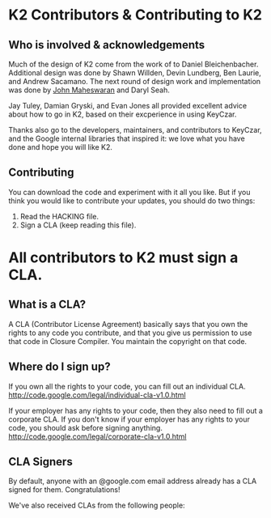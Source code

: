 # K2 Contributors & Contributing to K2

## Who is involved & acknowledgements
Much of the design of K2 come from the work of to Daniel Bleichenbacher.
Additional design was done by Shawn Willden, Devin Lundberg, Ben Laurie,
and Andrew Sacamano. The next round of design work and implementation was
done by [John Maheswaran](http://www.cs.yale.edu/homes/maheswaran/home.html) and Daryl Seah.

Jay Tuley, Damian Gryski, and Evan Jones all provided excellent advice
about how to go in K2, based on their excperience in using KeyCzar.

Thanks also go to the developers, maintainers, and contributors to KeyCzar,
and the Google internal libraries that inspired it: we love what you have
done and hope you will like K2.


## Contributing

You can download the code and experiment with it all you like.  But if you
think you would like to contribute your updates, you should do two things:

1. Read the HACKING file.
2. Sign a CLA (keep reading this file).

# All contributors to K2 must sign a CLA.

## What is a CLA?

A CLA (Contributor License Agreement) basically says that you own the
rights to any code you contribute, and that you give us permission to
use that code in Closure Compiler. You maintain the copyright on that
code.

## Where do I sign up?

If you own all the rights to your code, you can fill out an individual CLA.
http://code.google.com/legal/individual-cla-v1.0.html

If your employer has any rights to your code, then they also need to fill
out a corporate CLA. If you don't know if your employer has any rights
to your code, you should ask before signing anything.
http://code.google.com/legal/corporate-cla-v1.0.html

## CLA Signers

By default, anyone with an @google.com email address already has a CLA
signed for them. Congratulations!

We've also received CLAs from the following people:

